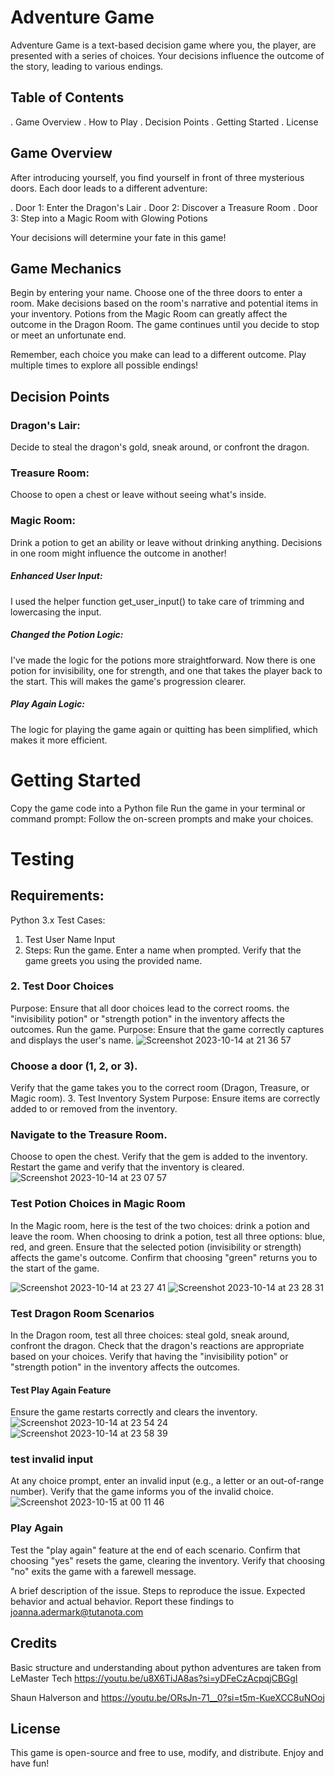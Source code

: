# Adventure Game
Adventure Game is a text-based decision game where you, the player, are presented with a series of choices.
Your decisions influence the outcome of the story, leading to various endings.

## Table of Contents
. Game Overview
. How to Play
. Decision Points
. Getting Started
. License

## Game Overview
After introducing yourself, you find yourself in front of three mysterious doors. 
Each door leads to a different adventure:

. Door 1: Enter the Dragon's Lair
. Door 2: Discover a Treasure Room
. Door 3: Step into a Magic Room with Glowing Potions

Your decisions will determine your fate in this game!

## Game Mechanics
Begin by entering your name.
Choose one of the three doors to enter a room.
Make decisions based on the room's narrative and potential items in your inventory.
Potions from the Magic Room can greatly affect the outcome in the Dragon Room.
The game continues until you decide to stop or meet an unfortunate end.

Remember, each choice you make can lead to a different outcome. 
Play multiple times to explore all possible endings!

## Decision Points

### Dragon's Lair: 
Decide to steal the dragon's gold, sneak around, or confront the dragon.
### Treasure Room: 
Choose to open a chest or leave without seeing what's inside.
### Magic Room: 
Drink a potion to get an ability or leave without drinking anything.
Decisions in one room might influence the outcome in another!

##### Enhanced User Input: 
I used the helper function get_user_input() to take care of trimming and lowercasing the input.
##### Changed the Potion Logic: 
I've made the logic for the potions more straightforward. Now there is one potion for invisibility, 
one for strength, and one that takes the player back to the start. 
This will makes the game's progression clearer.
##### Play Again Logic: 
The logic for playing the game again or quitting has been simplified, 
which makes it more efficient.

# Getting Started
Copy the game code into a Python file
Run the game in your terminal or command prompt:
Follow the on-screen prompts and make your choices.

# Testing

## Requirements:
Python 3.x
Test Cases:
1. Test User Name Input
2. Steps:
Run the game.
Enter a name when prompted.
Verify that the game greets you using the provided name.

### 2. Test Door Choices
Purpose: Ensure that all door choices lead to the correct rooms.
 the "invisibility potion" or "strength potion" in the inventory affects the outcomes.
Run the game.
Purpose: Ensure that the game correctly captures and displays the user's name.
![Screenshot 2023-10-14 at 21 36 57](https://github.com/JoannaAdermark1/The_Dragon_Room/assets/137285482/77056c36-3373-4414-98f4-ac6891a50660)

### Choose a door (1, 2, or 3).
Verify that the game takes you to the correct room (Dragon, Treasure, or Magic room).
3. Test Inventory System
Purpose: Ensure items are correctly added to or removed from the inventory.

### Navigate to the Treasure Room.
Choose to open the chest.
Verify that the gem is added to the inventory.
Restart the game and verify that the inventory is cleared.
![Screenshot 2023-10-14 at 23 07 57](https://github.com/JoannaAdermark1/The_Dragon_Room/assets/137285482/1a0834f8-aea8-4354-9334-b46b3bad01fa)

### Test Potion Choices in Magic Room
In the Magic room, here is the test of the two choices: drink a potion and leave the room.
When choosing to drink a potion, test all three options: blue, red, and green.
Ensure that the selected potion (invisibility or strength) affects the game's outcome.
Confirm that choosing "green" returns you to the start of the game.

![Screenshot 2023-10-14 at 23 27 41](https://github.com/JoannaAdermark1/The_Dragon_Room/assets/137285482/e8c95840-d952-4e8b-bf88-39b6a1e05628)
![Screenshot 2023-10-14 at 23 28 31](https://github.com/JoannaAdermark1/The_Dragon_Room/assets/137285482/9810c12f-ccc8-4a88-b218-f72110b34deb)

### Test Dragon Room Scenarios
In the Dragon room, test all three choices: steal gold, sneak around, confront the dragon.
Check that the dragon's reactions are appropriate based on your choices.
Verify that having the "invisibility potion" or "strength potion" in the inventory affects the outcomes.
####  Test Play Again Feature
 Ensure the game restarts correctly and clears the inventory.
 ![Screenshot 2023-10-14 at 23 54 24](https://github.com/JoannaAdermark1/The_Dragon_Room/assets/137285482/6cc49c2a-97a0-4108-929a-4c40a2905800)
![Screenshot 2023-10-14 at 23 58 39](https://github.com/JoannaAdermark1/The_Dragon_Room/assets/137285482/ca922b72-ff22-4f6b-899c-2edc800e2620)

### test invalid input
At any choice prompt, enter an invalid input (e.g., a letter or an out-of-range number).
Verify that the game informs you of the invalid choice.
![Screenshot 2023-10-15 at 00 11 46](https://github.com/JoannaAdermark1/The_Dragon_Room/assets/137285482/0dc8f8fc-edbe-48f1-9b5d-530a50747901)

### Play Again
Test the "play again" feature at the end of each scenario.
Confirm that choosing "yes" resets the game, clearing the inventory.
Verify that choosing "no" exits the game with a farewell message.

A brief description of the issue.
Steps to reproduce the issue.
Expected behavior and actual behavior.
Report these findings to joanna.adermark@tutanota.com

## Credits 
Basic structure and understanding about python adventures are taken from
LeMaster Tech
https://youtu.be/u8X6TiJA8as?si=yDFeCzAcpqjCBGgI

Shaun Halverson
and https://youtu.be/ORsJn-71__0?si=t5m-KueXCC8uNOoj

## License
This game is open-source and free to use, modify, and distribute. Enjoy and have fun!

